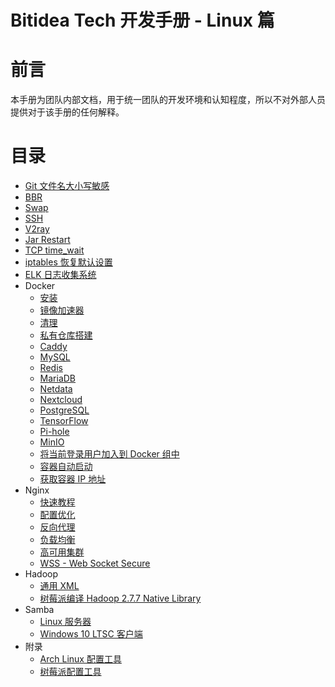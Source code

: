 # Bitidea Tech 开发手册 - Linux 篇

# 前言

本手册为团队内部文档，用于统一团队的开发环境和认知程度，所以不对外部人员提供对于该手册的任何解释。

# 目录

* [Git 文件名大小写敏感](git-ignorecase.md)
* [BBR](bbr.md)
* [Swap](swap.md)
* [SSH](ssh.md)
* [V2ray](v2ray.md)
* [Jar Restart](jar-restart.md)
* [TCP time_wait](tcp-time-wait.md)
* [iptables 恢复默认设置](iptables-reset.md)
* [ELK 日志收集系统](elk.md)
* Docker
  * [安装](docker/install.md)
  * [镜像加速器](docker/mirror.md)
  * [清理](docker/prune.md)
  * [私有仓库搭建](docker/nexus-docker-registry.md)
  * [Caddy](docker/caddy/README.md)
  * [MySQL](docker/mysql/README.md)
  * [Redis](docker/redis.md)
  * [MariaDB](docker/mariadb.md)
  * [Netdata](docker/netdata.md)
  * [Nextcloud](docker/nextcloud.md)
  * [PostgreSQL](docker/postgresql.md)
  * [TensorFlow](docker/tensorflow.md)
  * [Pi-hole](docker/pi-hole.md)
  * [MinIO](docker/minio.md)
  * [将当前登录用户加入到 Docker 组中](docker/group.md)
  * [容器自动启动](docker/always-restart.md)
  * [获取容器 IP 地址](docker/ip.md)
* Nginx
  * [快速教程](https://dunwu.github.io/nginx-tutorial/#/nginx-quickstart)
  * [配置优化](https://www.nginx.com/blog/help-the-world-by-healing-your-nginx-configuration)
  * [反向代理](nginx/reverse-proxy.md)
  * [负载均衡](nginx/load-balance.md)
  * [高可用集群](nginx/high-availability.md)
  * [WSS - Web Socket Secure](nginx/wss.md)
* Hadoop
  * [通用 XML](hadoop/common-xml.md)
  * [树莓派编译 Hadoop 2.7.7 Native Library](pi-native-library.md)
* Samba
  * [Linux 服务器](samba/linux-server.md)
  * [Windows 10 LTSC 客户端](samba/windows10-ltsc-client.md)
* 附录
  * [Arch Linux 配置工具](https://github.com/jerryshell/arch-linux-config-tools)
  * [树莓派配置工具](https://github.com/jerryshell/raspberry-pi-config-tools)
